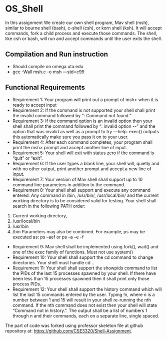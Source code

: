 # OS_Shell
In this assignment We create our own shell program, Mav shell (msh), similar to bourne shell (bash), c-shell (csh), or korn shell (ksh). 
It will accept commands, fork a child process and execute those commands. The shell, like csh or bash, will run and accept commands until the user exits the shell.

## Compilation and Run instruction
- Should compile on omega.uta.edu
- gcc -Wall msh.c -o msh —std=c99

## Functional Requirements
- Requirement 1: Your program will print out a prompt of msh> when it is ready to accept input
- Requirement 2: If the command is not supported your shell shall print the invalid command followed by “: Command not found.”
- Requirement 3: If the command option is an invalid option then your shell shall print the command followed by “: invalid option --” and the option that was invalid as well as a prompt to try —help. exec() outputs this automatically make sure you
pass it on to your user.
- Requirement 4: After each command completes, your program shall print the msh>
prompt and accept another line of input.
- Requirement 5: Your shell will exit with status zero if the command is “quit” or “exit”.
- Requirement 6: If the user types a blank line, your shell will, quietly and with no other
output, print another prompt and accept a new line of input.
- Requirement 7: Your version of Mav shell shall support up to 10 command line
parameters in addition to the command.
- Requirement 8: Your shell shall support and execute any command entered. Any
command in /bin, /usr/bin/, /usr/local/bin/ and the current working directory
is to be considered valid for testing.
Your shell shall search in the following PATH order:
1. Current working directory,
2. /usr/local/bin
3. /usr/bin
4. /bin
Parameters may also be combined. For example, ps may be executed as: ps –aef or ps
–a –e -f
- Requirement 9: Mav shell shall be implemented using fork(), wait() and one of the
exec family of functions. Must not use system()
- Requirement 10: Your shell shall support the cd command to change directories. Your
shell must handle cd ..
- Requirement 11: Your shell shall support the showpids command to list the PIDs of
the last 15 processes spawned by your shell. If there have been less than 15 processes
spawned then it shall print only those process PIDs.
- Requirement 12: Your shell shall support the history command which will list the last
15 commands entered by the user. Typing !n, where n is a number between 1 and 15 will
result in your shell re-running the nth command. If the nth command does not exist then
your shell will state “Command not in history.”. The output shall be a list of
numbers 1 through n and their commands, each on a separate line, single spaced.


The part of code was forked using professor skeleton file at github repository at: https://github.com/CSE3320/Shell-Assignment.
